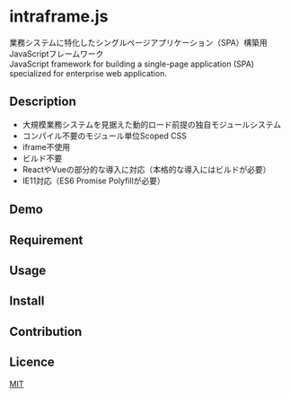 # intraframe.js
業務システムに特化したシングルページアプリケーション（SPA）構築用JavaScriptフレームワーク  
JavaScript framework for building a single-page application (SPA) specialized for enterprise web application.

## Description
- 大規模業務システムを見据えた動的ロード前提の独自モジュールシステム
- コンパイル不要のモジュール単位Scoped CSS
- iframe不使用
- ビルド不要
- ReactやVueの部分的な導入に対応（本格的な導入にはビルドが必要）
- IE11対応（ES6 Promise Polyfillが必要）

## Demo

## Requirement

## Usage

## Install

## Contribution

## Licence

[MIT](https://github.com/ht62e/intraframe.js/blob/master/LICENSE)

